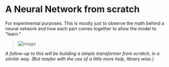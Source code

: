 # A Neural Network from scratch

For experimental purposes. This is mostly just to observe the math behind a neural network and how each part comes together to allow the model to "learn."

> ![image](https://github.com/yoaugust/neural-network-fs/assets/50297836/70bfd852-0244-426d-8091-ae8433e659e2)


_A follow-up to this will be building a simple transformer from scratch, in a similar way. (But maybe with the use of a little more help, library wise.)_
